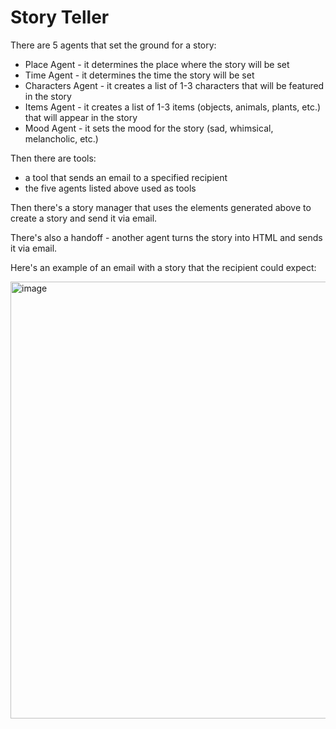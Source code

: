 # Story Teller

There are 5 agents that set the ground for a story:
- Place Agent - it determines the place where the story will be set
- Time Agent - it determines the time the story will be set
- Characters Agent - it creates a list of 1-3 characters that will be featured in the story
- Items Agent - it creates a list of 1-3 items (objects, animals, plants, etc.) that will appear in the story
- Mood Agent - it sets the mood for the story (sad, whimsical, melancholic, etc.)

Then there are tools:
- a tool that sends an email to a specified recipient
- the five agents listed above used as tools

Then there's a story manager that uses the elements generated above to create a story and send it via email.

There's also a handoff - another agent turns the story into HTML and sends it via email.

Here's an example of an email with a story that the recipient could expect:

<img width="1580" height="699" alt="image" src="https://github.com/user-attachments/assets/eb3aad71-4752-48a7-a25e-7afe926cec2d" />
